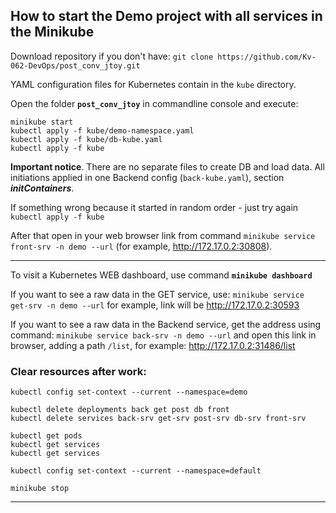 ## How to start the Demo project with all services in the Minikube

Download repository if you don't have:
`git clone https://github.com/Kv-062-DevOps/post_conv_jtoy.git`

YAML configuration files for Kubernetes contain in the `kube` directory.  

Open the folder **`post_conv_jtoy`** in commandline console and execute:
```
minikube start
kubectl apply -f kube/demo-namespace.yaml
kubectl apply -f kube/db-kube.yaml
kubectl apply -f kube
```
**Important notice**. There are no separate files to create DB and load data. 
All initiations applied in one Backend config (`back-kube.yaml`), section _**initContainers**_.

If something wrong because it started in random order - just try again  
`kubectl apply -f kube`

After that open in your web browser link from command
`minikube service front-srv -n demo --url`
(for example, <http://172.17.0.2:30808>).  

---
To visit a Kubernetes WEB dashboard, use command **`minikube dashboard`**

If you want to see a raw data in the GET service, use:
`minikube service get-srv -n demo --url`
for example, link will be <http://172.17.0.2:30593>

If you want to see a raw data in the Backend service, get the address using command:
`minikube service back-srv -n demo --url`
and open this link in browser, adding a path `/list`, for example: <http://172.17.0.2:31486/list>

### Clear resources after work:
```
kubectl config set-context --current --namespace=demo

kubectl delete deployments back get post db front
kubectl delete services back-srv get-srv post-srv db-srv front-srv 
 
kubectl get pods
kubectl get services
kubectl get services
 
kubectl config set-context --current --namespace=default
 
minikube stop

```
___













